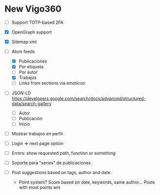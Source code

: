 # New Vigo360

- [ ] Support TOTP-based 2FA
- [X] OpenGraph support
- [X] Sitemap.xml
- [ ] Atom feeds
	- [X] Publicaciones
	- [X] Por etiqueta
	- [ ] Por autor
	- [X] Trabajos
	- [ ] Links from sections via emoticon
- [ ] JSON-LD
	https://developers.google.com/search/docs/advanced/structured-data/search-gallery
	- [ ] Autor
	- [ ] Publicación
	- [ ] Inicio
- [ ] Mostrar trabajos en perfil
- [ ] Login => next page option
- [ ] Errors: show requested path, function or something
- [ ] Soporte para "series" de publicaciones

- [ ] Post suggestions based on tags, author and date.
	- Point system? Score based on date, keywords, same author... Posts with most points win